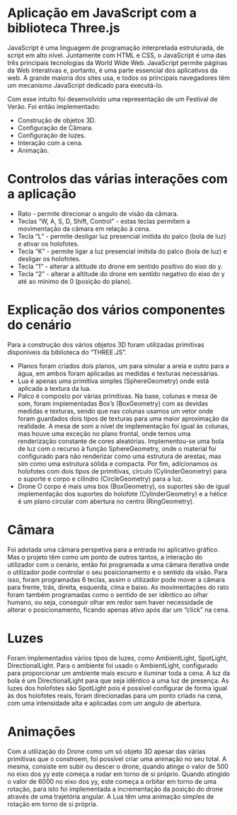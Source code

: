# Aplicação em JavaScript com a biblioteca Three.js

JavaScript é uma linguagem de programação interpretada estruturada, de script em alto nível. Juntamente com HTML e CSS, o JavaScript é uma das três principais tecnologias da World Wide Web. JavaScript permite páginas da Web interativas e, portanto, é uma parte essencial dos aplicativos da web. A grande maioria dos sites usa, e todos os principais navegadores têm um mecanismo JavaScript dedicado para executá-lo.

Com esse intuito foi desenvolvido uma representação de um Festival de Verão. Foi então implementado:

- Construção de objetos 3D.
- Configuração de Câmara.
- Configuração de luzes.
- Interação com a cena.
- Animação.

# Controlos das várias interações com a aplicação

- Rato - permite direcionar o angulo de visão da câmara.
- Teclas “W, A, S, D, Shift, Control” - estas teclas permitem a movimentação da câmara em relação à cena.
- Tecla “L” - permite desligar luz presencial imitida do palco (bola de luz) e ativar os holofotes.
- Tecla “K” - permite ligar a luz presencial imitida do palco (bola de luz) e desligar os holofotes.
- Tecla “1” - alterar a altitude do drone em sentido positivo do eixo do y.
- Tecla “2” - alterar a altitude do drone em sentido negativo do eixo do y até ao mínimo de 0 (posição do plano).

# Explicação dos vários componentes do cenário

Para a construção dos vários objetos 3D foram utilizadas primitivas disponíveis da biblioteca do “THREE.JS”.

- Planos foram criados dois planos, um para simular a areia e outro para a água, em ambos foram aplicadas as medidas e texturas necessárias.
- Lua é apenas uma primitiva simples (SphereGeometry) onde está aplicada a textura da lua.
- Palco é composto por várias primitivas. Na base, colunas e mesa de som, foram implementadas Box’s (BoxGeometry) com as devidas medidas e texturas, sendo que nas colunas usamos um vetor onde foram guardados dois tipos de texturas para uma maior aproximação da realidade. A mesa de som a nível de implementação foi igual às colunas, mas houve uma exceção no plano frontal, onde temos uma renderização constante de cores aleatórias. Implementou-se uma bola de luz com o recurso à função SphereGeometry, onde o material foi configurado para não renderizar como uma estrutura de arestas, mas sim como uma estrutura sólida e compacta. Por fim, adicionamos os holofotes com dois tipos de primitivas, círculo (CylinderGeometry) para o suporte e corpo e cilindro (CircleGeometry) para a luz.
- Drone O corpo é mais uma box (BoxGeometry), os suportes são de igual implementação dos suportes do holofote (CylinderGeometry) e a hélice é um plano circular com abertura no centro (RingGeometry).

# Câmara

Foi adotada uma câmara perspetiva para a entrada no aplicativo gráfico. Mas o projeto têm como um ponto de outros tantos, a interação do utilizador com o cenário, então foi programada a uma câmara iterativa onde o utilizador pode controlar o seu posicionamento e o sentido da visão. Para isso, foram programadas 6 teclas, assim o utilizador pode mover a câmara para frente, trás, direita, esquerda, cima e baixo. As movimentações do rato foram também programadas como o sentido de ser idêntico ao olhar humano, ou seja, conseguir olhar em redor sem haver necessidade de alterar o posicionamento, ficando apenas ativo após dar um “click” na cena.

# Luzes

Foram implementados vários tipos de luzes, como AmbientLight, SpotLight, DirectionalLight. Para o ambiente foi usado o AmbientLight, configurado para proporcionar um ambiente mais escuro e iluminar toda a cena. A luz da bola é um DirectionalLight para que seja idêntico a uma luz de presença. As luzes dos holofotes são SpotLight pois é possível configurar de forma igual às dos holofotes reais, foram direcionadas para um ponto criado na cena, com uma intensidade alta e aplicadas com um angulo de abertura.

# Animações

Com a utilização do Drone como um só objeto 3D apesar das várias primitivas que o constroem, foi possível criar uma animação no seu total. A mesma, consiste em subir ou descer o drone, quando atinge o valor de 500 no eixo dos yy este começa a rodar em torno de si próprio. Quando atingido o valor de 6000 no eixo dos yy, este começa a orbitar em torno de uma rotação, para isto foi implementada a incrementação da posição do drone através de uma trajetória angular. A Lua têm uma animação simples de rotação em torno de si própria.
